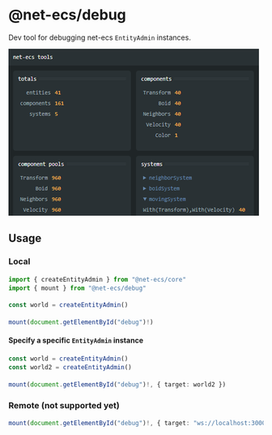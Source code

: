 # @net-ecs/debug

Dev tool for debugging net-ecs `EntityAdmin` instances.

<img src="./screenshot.png" style="margin: 0 auto">

## Usage

### Local

```ts
import { createEntityAdmin } from "@net-ecs/core"
import { mount } from "@net-ecs/debug"

const world = createEntityAdmin()

mount(document.getElementById("debug")!)
```

#### Specify a specific `EntityAdmin` instance

```ts
const world = createEntityAdmin()
const world2 = createEntityAdmin()

mount(document.getElementById("debug")!, { target: world2 })
```

### Remote (not supported yet)

```ts
mount(document.getElementById("debug")!, { target: "ws://localhost:3000" })
```
